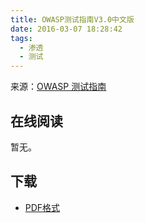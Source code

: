 ```yaml
---
title: OWASP测试指南V3.0中文版
date: 2016-03-07 18:28:42
tags:
  - 渗透
  - 测试
---
```


来源：[OWASP 测试指南](http://www.owasp.org.cn/owasp-project/OTG/)

<!--more-->

## 在线阅读 ##

暂无。

## 下载 ##

+ [PDF格式](http://www.owasp.org.cn/owasp-project/download/OWASP_testing_guide)